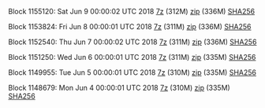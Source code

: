 Block 1155120: Sat Jun  9 00:00:02 UTC 2018 [7z](https://transfer.sh/4uDFJ/bootstrap.dat.20180609.7z) (312M) [zip](https://transfer.sh/SZGLo/bootstrap.dat.20180609.zip) (336M) [SHA256](https://transfer.sh/HJEtD/sha256.txt)

Block 1153824: Fri Jun  8 00:00:01 UTC 2018 [7z](https://transfer.sh/nmG5T/bootstrap.dat.20180608.7z) (311M) [zip](https://transfer.sh/13GSv/bootstrap.dat.20180608.zip) (336M) [SHA256](https://transfer.sh/Hb87Y/sha256.txt)

Block 1152540: Thu Jun  7 00:00:02 UTC 2018 [7z](https://transfer.sh/NEHAK/bootstrap.dat.20180607.7z) (311M) [zip](https://transfer.sh/kKMwG/bootstrap.dat.20180607.zip) (336M) [SHA256](https://transfer.sh/XQccv/sha256.txt)

Block 1151250: Wed Jun  6 00:00:01 UTC 2018 [7z](https://transfer.sh/11k1um/bootstrap.dat.20180606.7z) (311M) [zip](https://transfer.sh/11i30P/bootstrap.dat.20180606.zip) (335M) [SHA256](https://transfer.sh/ujPRj/sha256.txt)

Block 1149955: Tue Jun  5 00:00:01 UTC 2018 [7z](https://transfer.sh/1L29O/bootstrap.dat.20180605.7z) (310M) [zip](https://transfer.sh/zWO7X/bootstrap.dat.20180605.zip) (335M) [SHA256](https://transfer.sh/uceEz/sha256.txt)

Block 1148679: Mon Jun  4 00:00:01 UTC 2018 [7z](https://transfer.sh/fKUuc/bootstrap.dat.20180604.7z) (310M) [zip](https://transfer.sh/Evtvw/bootstrap.dat.20180604.zip) (335M) [SHA256](https://transfer.sh/4iCri/sha256.txt)
